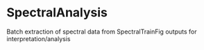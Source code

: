 # SpectralAnalysis
Batch extraction of spectral data from SpectralTrainFig outputs for interpretation/analysis

